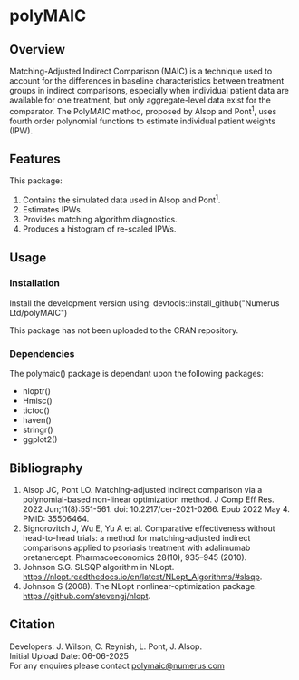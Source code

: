 # polyMAIC

## Overview
Matching-Adjusted Indirect Comparison (MAIC) is a technique used to account for the differences in baseline characteristics between treatment groups in indirect comparisons, especially when individual patient data are available for one treatment, but only aggregate-level data exist for the comparator. The PolyMAIC method, proposed by Alsop and Pont<sup>1</sup>, uses fourth order polynomial functions to estimate individual patient weights (IPW). 

## Features 
This package:
1. Contains the simulated data used in  Alsop and Pont<sup>1</sup>.
1. Estimates IPWs.
2. Provides matching algorithm diagnostics.
3. Produces a histogram of re-scaled IPWs.
   
## Usage
### Installation  
Install the development version using:
devtools::install_github("Numerus Ltd/polyMAIC")

This package has not been uploaded to the CRAN repository. 

### Dependencies 
The polymaic() package is dependant upon the following packages: 
+ nloptr() 
+ Hmisc()
+ tictoc()
+ haven()
+ stringr()
+ ggplot2()

## Bibliography 
1. Alsop JC, Pont LO. Matching-adjusted indirect comparison via a polynomial-based non-linear optimization method. J Comp Eff Res. 2022 Jun;11(8):551-561. doi: 10.2217/cer-2021-0266. Epub 2022 May 4. PMID: 35506464.
2. Signorovitch J, Wu E, Yu A et al. Comparative effectiveness without head-to-head trials: a method for matching-adjusted indirect
comparisons applied to psoriasis treatment with adalimumab oretanercept. Pharmacoeconomics 28(10), 935–945 (2010).
3. Johnson S.G. SLSQP algorithm in NLopt. https://nlopt.readthedocs.io/en/latest/NLopt_Algorithms/#slsqp.
4. Johnson S (2008). The NLopt nonlinear-optimization package. https://github.com/stevengj/nlopt.

## Citation 
Developers: J. Wilson, C. Reynish, L. Pont, J. Alsop.<br />
Initial Upload Date: 06-06-2025 <br />
For any enquires please contact polymaic@numerus.com 
